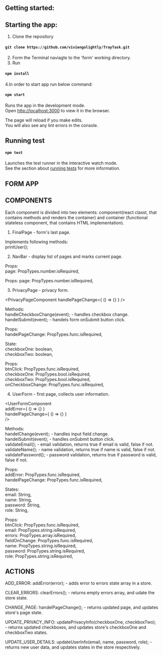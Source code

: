 ## Getting started:

## Starting the app:

1. Clone the repository 
#### `git clone https://github.com/viviengolightly/TrayTask.git`

2. Form the Terminal naviagte to the 'form' working directory.
3. Run
#### `npm install`

4.In order to start app run below command:
#### `npm start`

Runs the app in the development mode.<br />
Open [http://localhost:3000](http://localhost:3000) to view it in the browser.

The page will reload if you make edits.<br />
You will also see any lint errors in the console.

## Running test

#### `npm test`

Launches the test runner in the interactive watch mode.<br />
See the section about [running tests](https://facebook.github.io/create-react-app/docs/running-tests) for more information.


## FORM APP

## COMPONENTS 

Each component is divided into two elements: component(react classt, that contains methods and renders the container) and container (functional stateless component, that contains HTML implementation).  
  
  1. FinalPage - form's last page.  
  <FinalPageComponent/>  
  
  Implements following methods:  
  printUser();  
  
  <FinalPageContainer/>  
  
  2. NavBar - display list of pages and marks current page.  
    
  <NavBarComponent page={this.ptops.page} />  
    
  Props:  
  page: PropTypes.number.isRequired,  
    
  <NavBarContainer page={this.props.page} />  
    
  Props:
  page: PropTypes.number.isRequired,  
    
  3. PrivacyPage - privacy form.  
    
  <PrivacyPageComponent handlePageChange={ () => {} } />  
    
  Methods:  
  handleCheckboxChange(event); - handles checkbox change.  
  handelSubmit(event); - handels form onSubmit button click.  
    
  Props:  
  handelPageChange: PropTypes.func.isRequired,  
    
  State:  
  checkboxOne: boolean,  
  checkboxTwo: boolean,   
    
  <PrivacyPageContainer  
    btnClick={this.handelSubmit}  
    checkboxOne={this.state.checkboxOne}  
    checkboxTwo={this.state.checkboxTwo}  
    onCheckboxChange={this.handleCheckboxChange}  
  />  
  
  Props:  
  btnClick: PropTypes.func.isRequired,  
	checkboxOne: PropTypes.bool.isRequired,  
	checkboxTwo: PropTypes.bool.isRequired,  
	onCheckboxChange: PropTypes.func.isRequired,  
  
  4. UserForm - first page, collects user information.  
    
  <UserFormComponent  
    addError={ () => {} }  
    handelPageChange={ () => {} }  
  />  
    
  Methods:  
  handelChange(event); - handles input field change.  
  handelSubmit(event); - handles onSubmit button click.  
  validateEmail(); - email validation, returns true if email is valid, false if not.  
  validateName(); - name validation, returns true if name is valid, false if not.  
  validatePassword(); - password validation, returns true if password is valid, false if not.  
    
  Props:  
  addError: PropTypes.func.isRequired,  
  handelPageChange: PropTypes.func.isRequired,  
    
  States:  
  email: String,  
  name: String,  
  password: String,  
  role: String,  
    
  <UserFormContainer  
    btnClick={this.handelSubmit}  
    email={this.state.email}    
    errors={[]}  
    fieldOnChange={this.handelChange}  
    name={this.state.name}  
    password={this.state.password}  
    role={this.state.role}  
  />  
    
  Props:  
  btnClick: PropTypes.func.isRequired,  
	email: PropTypes.string.isRequired,  
	errors: PropTypes.array.isRequired,  
	fieldOnChange: PropTypes.func.isRequired,  
	name: PropTypes.string.isRequired,  
	password: PropTypes.string.isRequired,  
	role: PropTypes.string.isRequired,  
  
  ## ACTIONS
  
  ADD_ERROR: addError(error); - adds error to errors state array in a store.
  
  CLEAR_ERRORS: clearErrors(); - returns empty errors array, and udate the store state.
  
  CHANGE_PAGE: handelPageChange(); - returns updated page, and updates store's page state.
  
  UPDATE_PRIVACY_INFO: updatePrivacyInfo(checkboxOne, checkboxTwo); - returns updated checkboxes, and updates store's 
  checkboxOne and checkboxTwo states.
  
  UPDATE_USER_DETAILS: updateUserInfo(email, name, password, role); - returns new user data, and updates states in the store respectively.  
 
